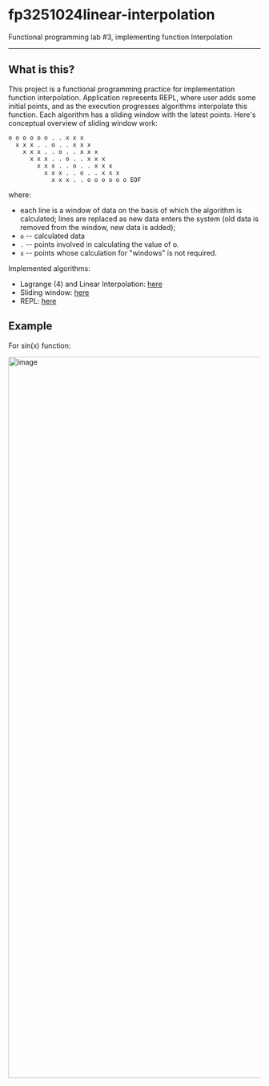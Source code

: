 # fp3251024linear-interpolation

Functional programming lab #3, implementing function Interpolation

---

## What is this?

This project is a functional programming practice for implementation function interpolation. Application represents REPL, where user adds some initial points, and as the execution progresses algorithms interpolate this function. Each algorithm has a sliding window with the latest points. Here's conceptual overview of sliding window work:

```
o o o o o o . . x x x
  x x x . . o . . x x x
    x x x . . o . . x x x
      x x x . . o . . x x x
        x x x . . o . . x x x
          x x x . . o . . x x x
            x x x . . o o o o o o EOF
```

where:
- each line is a window of data on the basis of which the algorithm is calculated; lines are replaced as new data enters the system (old data is removed from the window, new data is added);
- `o` -- calculated data
- `.` -- points involved in calculating the value of o.
- `x` -- points whose calculation for "windows" is not required.

Implemented algorithms:
- Lagrange (4) and Linear Interpolation: [here](src/LibInterpolation.hs)
- Sliding window: [here](src/LibSlidingWindow.hs)
- REPL: [here](src/LibREPL.hs)

## Example

For sin(x) function:

<img width="1440" alt="image" src="https://github.com/user-attachments/assets/43a26768-57a6-46cd-9e86-298113f83235" />

